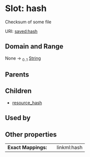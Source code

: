 
# Slot: hash


Checksum of some file

URI: [saved:hash](http://marine.gov.scot/metadata/saved/schema/hash)


## Domain and Range

None &#8594;  <sub>0..1</sub> [String](types/String.md)

## Parents


## Children

 *  [resource_hash](resource_hash.md)

## Used by


## Other properties

|  |  |  |
| --- | --- | --- |
| **Exact Mappings:** | | linkml:hash |


